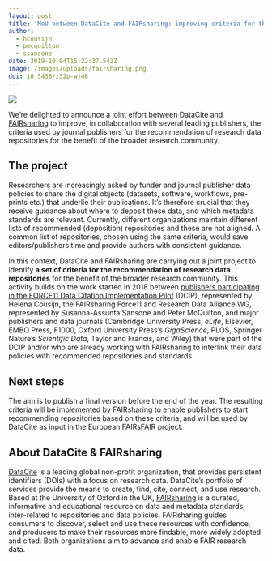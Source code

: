 ```yaml
---
layout: post
title: 'MoU between DataCite and FAIRsharing: improving criteria for the recommendation of data repositories'
author:
  - hcousijn
  - pmcquilton
  - ssansone
date: 2019-10-04T15:22:37.542Z
image: /images/uploads/fairsharing.png
doi: 10.5438/z32p-wj46
---
```

![](/images/uploads/logo-fairsharing.png)

We’re delighted to announce a joint effort between DataCite and [FAIRsharing](https://fairsharing.org) to improve, in collaboration with several leading publishers, the criteria used by journal publishers for the recommendation of research data repositories for the benefit of the broader research community.



## The project

Researchers are increasingly asked by funder and journal publisher data policies to share the digital objects (datasets, software, workflows, pre-prints etc.) that underlie their publications. It’s therefore crucial that they receive guidance about where to deposit these data, and which metadata standards are relevant. Currently, different organizations maintain different lists of recommended (deposition) repositories and these are not aligned. A common list of repositories, chosen using the same criteria, would save editors/publishers time and provide authors with consistent guidance.

In this context, DataCite and FAIRsharing are carrying out a joint project to identify **a set of criteria for the recommendation of research data repositories** for the benefit of the broader research community. This activity builds on the work started in 2018 between [publishers participating in the FORCE11 Data Citation Implementation Pilot](https://doi.org/10.1038/sdata.2018.259) (DCIP), represented by Helena Cousijn, the FAIRsharing Force11 and Research Data Alliance WG, represented by Susanna-Assunta Sansone and Peter McQuilton, and major publishers and data journals (Cambridge University Press, _eLife_, Elsevier, EMBO Press, F1000, Oxford University Press’s _GigaScience_, PLOS, Springer Nature’s _Scientific Data_, Taylor and Francis, and Wiley) that were part of the DCIP and/or who are already working with FAIRsharing to interlink their data policies with recommended repositories and standards.

## Next steps

The aim is to publish a final version before the end of the year. The resulting criteria will be implemented by FAIRsharing to enable publishers to start recommending repositories based on these criteria, and will be used by DataCite as input in the European FAIRsFAIR project.



## About DataCite & FAIRsharing

[DataCite](https://datacite.org) is a leading global non-profit organization, that provides persistent identifiers (DOIs) with a focus on research data. DataCite’s portfolio of services provide the means to create, find, cite, connect, and use research. Based at the University of Oxford in the UK, [FAIRsharing](https://fairsharing.org/) is a curated, informative and educational resource on data and metadata standards, inter-related to repositories and data policies. FAIRsharing guides consumers to discover, select and use these resources with confidence, and producers to make their resources more findable, more widely adopted and cited. Both organizations aim to advance and enable FAIR research data.

